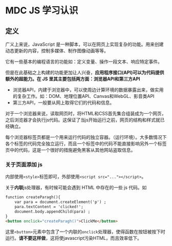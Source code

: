 # MDC JS 学习认识

## 定义

广义上来说，JavaScript 是一种脚本，可以在网页上实现复杂的功能。用来创建动态更新的内容，控制多媒体、制作图像动画等等。

它有一些基本的编程语言的功能如：定义变量、操作一段文本、响应特定事件。

但是在此基础之上构建的功能更加让人兴奋，**应用程序接口(API)**可以为代码提供额外的超能力。在 JS 里其主要包括两方面：**浏览器API**和**第三方API**

- 浏览器API，内建于浏览器中，可以使周边计算环境的数据暴露出来，做实用的复杂工作。如：DOM、地理位置API、Canvas和WebGL、影音类API
- 第三方API，一般要从网上取得它们的代码和信息。

对于一个浏览器来说，读取网页时，将HTML和CSS首先集合组装成为一个网页，之后浏览器才会执行js代码。这保证了当js开始运行之前，网页的结构和样式就已经确立。

每个浏览器标签页都是一个用来运行代码的独立容器。（运行环境）。大多数情况下各个标签的代码完全独立运行，而且一个标签中的代码不能直接影响另外一个标签页中的代码，这是一个很好的措施避免黑客从其他网站盗取信息。

### 关于页面添加 js

内部使用`<style>`标签即可，外部使用`<script src="..."></script>`。

关于**内联**js处理器，有时候可能会遇到 HTML 中存在的一些 js 代码。如

```html
function createParagh(){
    var para = document.createElement('p') ;
    para.textContent = 'clicked!';
    document.body.appendChild(para) ;
}
<button onclick="createParagh()">ClickMe</button>
```

这里`<button>`元素中包含了一个内联的`onclick`处理器，使得函数在按钮被按下时运行。**请不要这样做**，这将使javascript污染HTML，而且效率低下。